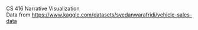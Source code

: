 CS 416 Narrative Visualization  
Data from https://www.kaggle.com/datasets/syedanwarafridi/vehicle-sales-data
